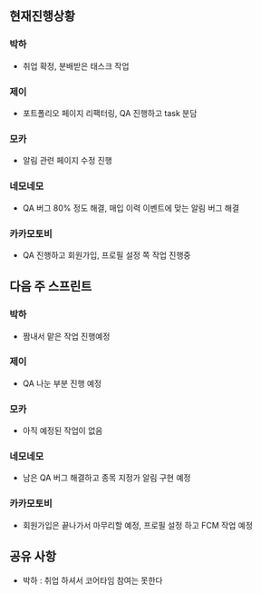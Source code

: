## 현재진행상황
### 박하
- 취업 확정, 분배받은 태스크 작업
### 제이
- 포트폴리오 페이지 리팩터링, QA 진행하고 task 분담
### 모카
- 알림 관련 페이지 수정 진행
### 네모네모
- QA 버그 80% 정도 해결, 매입 이력 이벤트에 맞는 알림 버그 해결

### 카카모토비
- QA 진행하고 회원가입, 프로필 설정 쪽 작업 진행중

## 다음 주 스프린트
### 박하
- 짬내서 맡은 작업 진행예정
### 제이
- QA 나눈 부분 진행 예정
### 모카
- 아직 예정된 작업이 없음
### 네모네모
- 남은 QA 버그 해결하고 종목 지정가 알림 구현 예정
### 카카모토비
- 회원가입은 끝나가서 마무리할 예정, 프로필 설정 하고 FCM 작업 예정

## 공유 사항
- 박하 : 취업 하셔서 코어타임 참여는 못한다